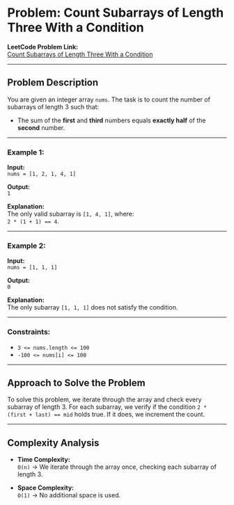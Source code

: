 # Problem: Count Subarrays of Length Three With a Condition

**LeetCode Problem Link:**  
[Count Subarrays of Length Three With a Condition](https://leetcode.com/problems/count-subarrays-of-length-three-with-a-condition/?envType=daily-question&envId=2025-04-27)

---

## Problem Description

You are given an integer array `nums`. The task is to count the number of subarrays of length 3 such that:

- The sum of the **first** and **third** numbers equals **exactly half** of the **second** number.

---

### Example 1:
**Input:**  
`nums = [1, 2, 1, 4, 1]`  

**Output:**  
`1`  

**Explanation:**  
The only valid subarray is `[1, 4, 1]`, where:  
`2 * (1 + 1) == 4`.

---

### Example 2:
**Input:**  
`nums = [1, 1, 1]`  

**Output:**  
`0`  

**Explanation:**  
The only subarray `[1, 1, 1]` does not satisfy the condition.

---

### Constraints:
- `3 <= nums.length <= 100`
- `-100 <= nums[i] <= 100`

---

## Approach to Solve the Problem

To solve this problem, we iterate through the array and check every subarray of length 3. For each subarray, we verify if the condition `2 * (first + last) == mid` holds true. If it does, we increment the count.

---

## Complexity Analysis

- **Time Complexity:**  
  `O(n)` → We iterate through the array once, checking each subarray of length 3.

- **Space Complexity:**  
  `O(1)` → No additional space is used.